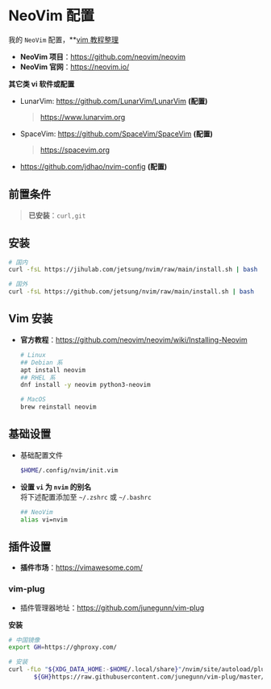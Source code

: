 # NeoVim 配置

我的 `NeoVim` 配置，**[vim 教程整理](vim_command.md)

- **NeoVim 项目**：https://github.com/neovim/neovim
- **NeoVim 官网**：https://neovim.io/

**其它类 vi 软件或配置**
- LunarVim: https://github.com/LunarVim/LunarVim **(配置)**
  > https://www.lunarvim.org
- SpaceVim: https://github.com/SpaceVim/SpaceVim **(配置)**
  > https://spacevim.org 
- https://github.com/jdhao/nvim-config **(配置)**

## 前置条件
> **已安装**：`curl,git`

## 安装
```bash
# 国内
curl -fsL https://jihulab.com/jetsung/nvim/raw/main/install.sh | bash

# 国外
curl -fsL https://github.com/jetsung/nvim/raw/main/install.sh | bash
```

## Vim 安装
- **官方教程**：https://github.com/neovim/neovim/wiki/Installing-Neovim
  ```bash
  # Linux
  ## Debian 系
  apt install neovim
  ## RHEL 系
  dnf install -y neovim python3-neovim

  # MacOS
  brew reinstall neovim
  ```

## 基础设置
- 基础配置文件
  ```bash
  $HOME/.config/nvim/init.vim
  ```

- **设置 `vi` 为 `nvim` 的别名**   
将下述配置添加至 `~/.zshrc` 或 `~/.bashrc`
  ```bash
  ## NeoVim
  alias vi=nvim
  ```

## 插件设置
- **插件市场**：https://vimawesome.com/

### vim-plug
- 插件管理器地址：https://github.com/junegunn/vim-plug   
 
**安装**
```bash
# 中国镜像
export GH=https://ghproxy.com/

# 安装
curl -fLo "${XDG_DATA_HOME:-$HOME/.local/share}"/nvim/site/autoload/plug.vim --create-dirs \
       ${GH}https://raw.githubusercontent.com/junegunn/vim-plug/master/plug.vim
```
